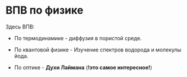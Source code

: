 # ВПВ по физике


Здесь ВПВ:

* По термодинамике - диффузия в пористой среде.

* По квантовой физике - Изучение спектров водорода и молекулы йода.

* По оптике - **Духи Лаймана** (**!это самое интересное!**)


